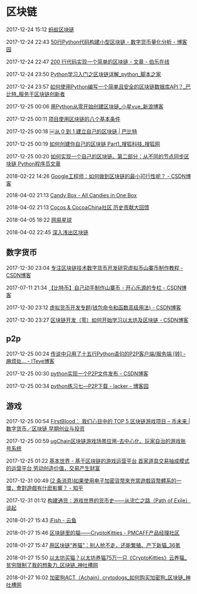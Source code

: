 # 区块链

2017-12-24 15:12 [蚂蚁区块链](http://blockchain.alipay.com/)

2017-12-24 22:43 [50行Python代码构建小型区块链 - 数字货币量化分析 - 博客园](https://www.cnblogs.com/fangbei/p/build-blockchain.html)

2017-12-24 22:47 [200 行代码实现一个简单的区块链 - 文章 - 伯乐在线](http://blog.jobbole.com/110860/)

2017-12-24 23:50 [Python学习入门之区块链详解_python_脚本之家](http://www.jb51.net/article/119536.htm)

2017-12-24 23:57 [如何使用Python编写一个简单且安全的区块链数据库API？_巴比特_服务于区块链创新者](http://www.8btc.com/python-blockchain-database-api)

2017-12-25 00:06 [用Python从零开始创建区块链_小星vue_新浪博客](http://blog.sina.com.cn/s/blog_17c4cf7a50102xulb.html)

2017-12-25 00:11 [项目使用区块链的八个基本条件](http://geek.csdn.net/news/detail/138942)

2017-12-25 00:18 [￼从 0 到 1 建立自己的区块链 | 巴比特](http://www.8btc.com/build-your-own-blockchain)

2017-12-25 00:19 [如何创建你自己的区块链 Part1_搜狐科技_搜狐网](http://www.sohu.com/a/204951273_494939)

2017-12-25 00:20 [如何实现一个自己的区块链。第二部分：从不同的节点同步区块链 Python程序员文章](https://www.ddvip.com/weixin/20171123A06HJ400.html)

2018-02-22 14:26 [Google工程师：如何做到区块链的最小可行性呢？ - CSDN博客](http://blog.csdn.net/Blockchain_lemon/article/details/79345187)

2018-04-02 21:13 [Candy Box - All Candies in One Box](http://candy.one/)

2018-04-02 21:13 [Cocos &amp; CocoaChina社区 历史贡献大回馈](http://bcx.cocos.com/)

2018-04-05 18:22 [网易星球](https://star.8.163.com/)

2018-04-02 22:45 [深入浅出区块链](https://learnblockchain.cn/)

## 数字货币

2017-12-30 23:04 [专注区块链技术数字货币开发研究虚拟币山寨币制作教程 - CSDN博客](http://blog.csdn.net/jQQ53016353/article/category/6864402/)

2017-07-11 21:34 [【比特币】自己动手制作山寨币 - 开心乐源的专栏 - CSDN博客](http://blog.csdn.net/hacode/article/details/40422535)

2017-12-30 23:12 [虚拟货币开发专题(钱包命令和函数高级用法) - CSDN博客](http://blog.csdn.net/jQQ53016353/article/details/71439484)

2017-12-30 23:27 [区块链开发（零）如何开始学习以太坊及区块链 - CSDN博客](http://blog.csdn.net/sportshark/article/details/52351415)

## p2p

2017-12-25 00:24 [传说中只用了十五行Python语句的P2P客户端/服务端 [转] - 麻烦处... - ITeye博客](http://xiaolin0199.iteye.com/blog/645475)

2017-12-25 00:30 [python实现一个P2P文件发布 - CSDN博客](http://blog.csdn.net/kaka20080622/article/details/21656913)

2017-12-25 00:34 [python练习七—P2P下载 - lacker - 博客园](https://www.cnblogs.com/sunshine-2015/p/5554446.html)

## 游戏

2017-12-25 00:54 [FirstBlood： 我们心目中的 TOP 5 区块链游戏项目 – 币未来 | 数字货币／区块链 早期创业与投资](https://biweilai.com/posts/1358)

2017-12-25 00:59 [ugChain区块链游戏场景应用-去中心化、玩家自治的游戏账号系统](http://www.ugchain.com/#/step-11)

2017-12-25 01:22 [基本世界 - 基于区块链的游戏运营平台 首家道具交易抽成模式的运营平台 劳动创造价值，交易产生财富](http://www.basicworld.cn/)

2017-12-31 00:49 [(2 条消息)如果使用电子加密貨幣來充當遊戲貨幣體系的一環，會對遊戲有什麽影響？ - 知乎](https://www.zhihu.com/question/27621853/answer/40488719)

2017-12-31 01:12 [构建通货：游戏世界的货币史——从流亡之路（Path of Exile）谈起](https://zhuanlan.zhihu.com/p/19658383?refer=necromanov)

2018-01-27 15:43 [iFish - 云鱼](https://ifish.im/about_zh.html)

2018-01-27 15:46 [区块链里的猫——CryptoKitties - PMCAFF产品经理社区](http://www.pmcaff.com/article/index/1076579879754880?from=related&pmc_param[entry_id]=1082709632300096)

2018-01-27 15:47 [用区块链“养猫”：别人抢不走，还能繁殖、产下新猫_36氪](https://36kr.com/p/5106664.html)

2018-01-27 15:50 [以太坊买猫？以太坊养猫75万一只《CryptoKitties》云养猫_贫穷限制了我的想象力_区块链_神吐槽网](http://www.tucaod.com/1437.html)

2018-01-27 16:02 [加密狗ACT（Achain）crytodogs_如何购买加密狗_区块链_神吐槽网](http://www.tucaod.com/1649.html)

